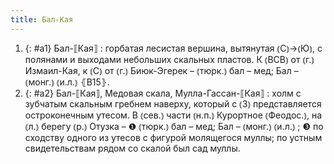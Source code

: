 ```yaml
---
title: Бал-Кая
---
```


1. {: #a1} Бал-⟦Кая⟧
: горбатая лесистая вершина, вытянутая ⦅С⦆→⦅Ю⦆, с полянами и выходами небольших скальных пластов. К ⦅ВСВ⦆ от ⦅г.⦆ Измаил-Кая, к ⦅С⦆ от ⦅г.⦆ Биюк-Эгерек – ⦅тюрк.⦆ бал – мед; Бал – ⦅монг.⦆ ⦅и.л.⦆ ⦃В15⦄.
2. {: #a2} Бал-⟦Кая⟧, Медовая скала, Мулла-Гассан-⟦Кая⟧
: холм с зубчатым скальным гребнем наверху, который с ⦅З⦆ представляется остроконечным утесом. В ⦅сев.⦆ части ⦅н.п.⦆ Курортное ⦅Феодос.⦆, на ⦅л.⦆ берегу ⦅р.⦆ Отузка – ❶ ⦅тюрк.⦆ бал – мед; Бал – ⦅монг.⦆ ⦅и.л.⦆ ; ❸ по сходству одного из утесов с фигурой молящегося муллы; по устным свидетельствам рядом со скалой был сад муллы.
